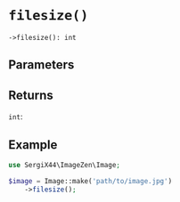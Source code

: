 # `filesize()`

```
->filesize(): int
```
## Parameters



## Returns

`int`: 

## Example

```php
use SergiX44\ImageZen\Image;

$image = Image::make('path/to/image.jpg')
    ->filesize();

```
